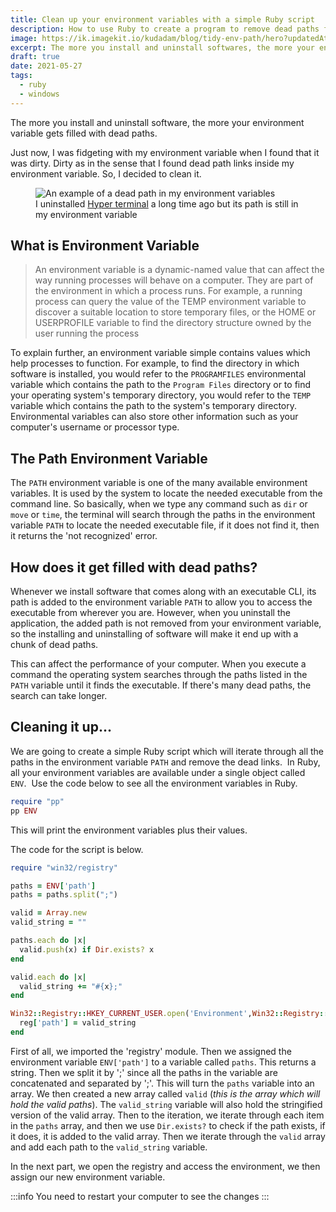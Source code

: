 ```yaml
---
title: Clean up your environment variables with a simple Ruby script
description: How to use Ruby to create a program to remove dead paths from your environment variable
image: https://ik.imagekit.io/kudadam/blog/tidy-env-path/hero?updatedAt=1685056694143
excerpt: The more you install and uninstall softwares, the more your environment get filled with dead paths. Learn how to remove them
draft: true
date: 2021-05-27
tags:
  - ruby
  - windows
---
```


The more you install and uninstall software, the more your environment variable gets filled with dead paths.

Just now, I was fidgeting with my environment variable when I found that it was dirty. Dirty as in the sense that I found dead path links inside my environment variable. So, I decided to clean it.

<figure>
  <img src="https://ik.imagekit.io/kudadam/blog/tidy-env-path/example_of_dead_path.jpg" alt="An example of a dead path in my environment variables">
  <figcaption>I uninstalled <a href="https://hyper.is/" target="_blank">Hyper terminal</a> a long time ago but its path is still in my environment variable</figcaption>
</figure>

## What is Environment Variable

> An environment variable is a dynamic-named value that can affect the way running processes will behave on a computer. They are part of the environment in which a process runs. For example, a running process can query the value of the TEMP environment variable to discover a suitable location to store temporary files, or the HOME or USERPROFILE variable to find the directory structure owned by the user running the process

To explain further, an environment variable simple contains values which help processes to function. For example, to find the directory in which software is installed, you would refer to the `PROGRAMFILES` environmental variable which contains the path to the `Program Files` directory or to find your operating system's temporary directory, you would refer to the `TEMP` variable which contains the path to the system's temporary directory. Environmental variables can also store other information such as your computer's username or processor type.

## The Path Environment Variable

The `PATH` environment variable is one of the many available environment variables.
It is used by the system to locate the needed executable from the command line. So basically, when we type any command such as `dir` or `move` or `time`, the terminal will search through the paths in the environment variable `PATH` to locate the needed executable file, if it does not find it, then it returns the 'not recognized' error.

## How does it get filled with dead paths?

Whenever we install software that comes along with an executable CLI, its path is added to the environment variable `PATH` to allow you to access the executable from wherever you are. However, when you uninstall the application, the added path is not removed from your environment variable, so the installing and uninstalling of software will make it end up with a chunk of dead paths.

This can affect the performance of your computer. When you execute a command the operating system searches through the paths listed in the `PATH` variable until it finds the executable. If there's many dead paths, the search can take longer.

## Cleaning it up...

We are going to create a simple Ruby script which will iterate through all the paths in the environment variable `PATH` and remove the dead links. 
In Ruby, all your environment variables are available under a single object called `ENV`. 
Use the code below to see all the environment variables in Ruby.

```ruby
require "pp"
pp ENV
```

This will print the environment variables plus their values.

The code for the script is below.

```ruby
require "win32/registry"

paths = ENV['path']
paths = paths.split(";")

valid = Array.new
valid_string = ""

paths.each do |x|
  valid.push(x) if Dir.exists? x
end

valid.each do |x|
  valid_string += "#{x};"
end

Win32::Registry::HKEY_CURRENT_USER.open('Environment',Win32::Registry::KEY_WRITE) do |reg|
  reg['path'] = valid_string
end
```

First of all, we imported the 'registry' module. Then we assigned the environment variable `ENV['path']` to a variable called `paths`. This returns a string.
Then we split it by ';' since all the paths in the variable are concatenated and separated by ';'. This will turn the `paths` variable into an array.
We then created a new array called `valid` (_this is the array which will hold the valid paths_).
The `valid_string` variable will also hold the stringified version of the valid array.
Then to the iteration, we iterate through each item in the `paths` array, and then we use `Dir.exists?` to check if the path exists, if it does, it is added to the valid array.
Then we iterate through the `valid` array and add each path to the `valid_string` variable.

In the next part, we open the registry and access the environment, we then assign our new environment variable.

:::info
You need to restart your computer to see the changes
:::

